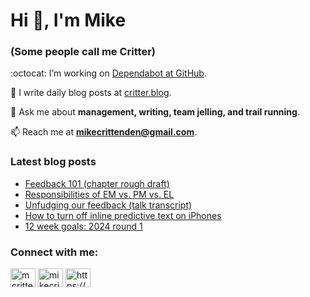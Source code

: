 # Hi 👋, I'm Mike
### (Some people call me Critter)

:octocat: I’m working on [Dependabot at GitHub](https://github.com/features/security).

📝 I write daily blog posts at [critter.blog](https://critter.blog).

💬 Ask me about **management, writing, team jelling, and trail running**.

📫 Reach me at **mikecrittenden@gmail.com**.

### Latest blog posts
<!-- BLOG-POST-LIST:START -->
- [Feedback 101 &lpar;chapter rough draft&rpar;](https://critter.blog/2024/01/11/feedback-101-chapter-rough-draft/)
- [Responsibilities of EM vs. PM vs. EL](https://critter.blog/2024/01/10/responsibilities-of-em-vs-pm-vs-el/)
- [Unfudging our feedback &lpar;talk transcript&rpar;](https://critter.blog/2024/01/09/unfudging-our-feedback-talk-transcript/)
- [How to turn off inline predictive text on iPhones](https://critter.blog/2024/01/08/how-to-turn-off-inline-predictive-text-on-iphones/)
- [12 week goals: 2024 round 1](https://critter.blog/2024/01/05/12-week-goals-2024-round-1/)
<!-- BLOG-POST-LIST:END -->

<h3 align="left">Connect with me:</h3>
<p align="left">
<a href="https://twitter.com/mcrittenden" target="blank"><img align="center" src="https://raw.githubusercontent.com/rahuldkjain/github-profile-readme-generator/master/src/images/icons/Social/twitter.svg" alt="mcrittenden" height="30" width="40" /></a>
<a href="https://linkedin.com/in/mikecrittenden" target="blank"><img align="center" src="https://raw.githubusercontent.com/rahuldkjain/github-profile-readme-generator/master/src/images/icons/Social/linked-in-alt.svg" alt="mikecrittenden" height="30" width="40" /></a>
<a href="https://critter.blog/feed/" target="blank"><img align="center" src="https://raw.githubusercontent.com/rahuldkjain/github-profile-readme-generator/master/src/images/icons/Social/rss.svg" alt="https://critter.blog/feed/" height="30" width="40" /></a>
</p>
